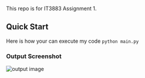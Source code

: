 This repo is for IT3883 Assignment 1.
## Quick Start
Here is how your can execute my code
```python main.py```
### Output Screenshot
![output image](Figures/screenshot1.png)
